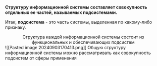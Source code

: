 **Структуру информационной системы составляет совокупность отдельных ее частей, называемых подсистемами.**

Итак, **подсистема** - это часть системы, выделенная по какому-либо признаку.

<center>Структура каждой информационной системы состоит из функциональных и обеспечивающих подсистем</center>
![[Pasted image 20240903170413.png]]
Общую структуру информационной системы можно рассматривать как совокупность подсистем от сферы применения